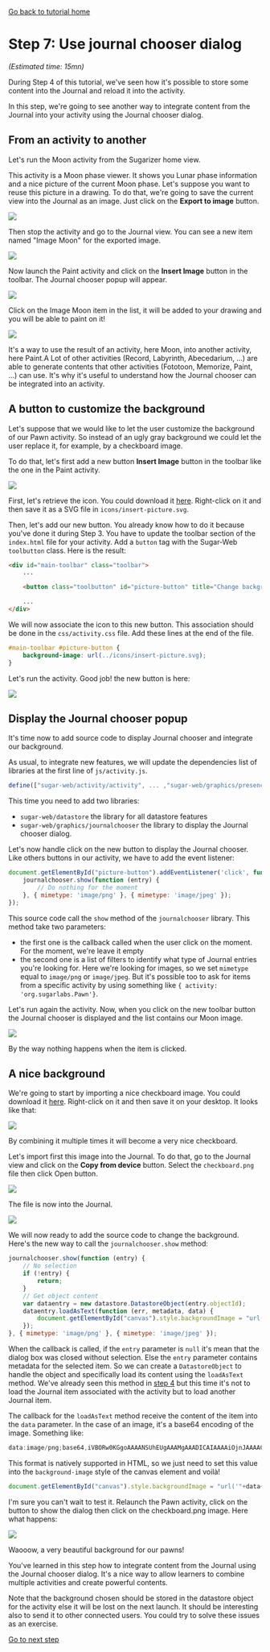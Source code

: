[Go back to tutorial home](tutorial.md)

# Step 7: Use journal chooser dialog
*(Estimated time: 15mn)*

During Step 4 of this tutorial, we've seen how it's possible to store some content into the Journal and reload it into the activity.

In this step, we're going to see another way to integrate content from the Journal into your activity using the Journal chooser dialog.


## From an activity to another

Let's run the Moon activity from the Sugarizer home view.

This activity is a Moon phase viewer. It shows you Lunar phase information and a nice picture of the current Moon phase.
Let's suppose you want to reuse this picture in a drawing. To do that, we're going to save the current view into the Journal as an image.
Just click on the **Export to image** button.

![](../images/tutorial_step7_1.png)

Then stop the activity and go to the Journal view.
You can see a new item named "Image Moon" for the exported image.

![](../images/tutorial_step7_2.png)

Now launch the Paint activity and click on the **Insert Image** button in the toolbar.
The Journal chooser popup will appear.

![](../images/tutorial_step7_3.png)

Click on the Image Moon item in the list, it will be added to your drawing and you will be able to paint on it!

![](../images/tutorial_step7_4.png)

It's a way to use the result of an activity, here Moon, into another activity, here Paint.A Lot of other activities (Record, Labyrinth, Abecedarium, ...) are able to generate contents that other activities (Fototoon, Memorize, Paint, ...) can use. It's why it's useful to understand how the Journal chooser can be integrated into an activity.


## A button to customize the background

Let's suppose that we would like to let the user customize the background of our Pawn activity. So instead of an ugly gray background we could let the user replace it, for example, by a checkboard image.

To do that, let's first add a new button **Insert Image** button in the toolbar like the one in the Paint activity.

![](../images/tutorial_step7_5.png)

First, let's retrieve the icon. 
You could download it [here](../images/insert-picture.svg). Right-click on it and then save it as a SVG file in `icons/insert-picture.svg`.

Then, let's add our new button. You already know how to do it because you've done it during Step 3. You have to update the toolbar section of the `index.html` file for your activity. Add a `button` tag with the Sugar-Web `toolbutton` class. Here is the result:
```html
<div id="main-toolbar" class="toolbar">
	...

	<button class="toolbutton" id="picture-button" title="Change background"></button>

	...
</div>
```

We will now associate the icon to this new button. This association should be done in the `css/activity.css` file. Add these lines at the end of the file.
```css
#main-toolbar #picture-button {
	background-image: url(../icons/insert-picture.svg);
}
```
Let's run the activity. Good job! the new button is here:

![](../images/tutorial_step7_6.png)


## Display the Journal chooser popup

It's time now to add source code to display Journal chooser and integrate our background.


As usual, to integrate new features, we will update the dependencies list of libraries at the first line of `js/activity.js`.
```js
define(["sugar-web/activity/activity", ... ,"sugar-web/graphics/presencepalette", "sugar-web/datastore","sugar-web/graphics/journalchooser"], function (activity, ... ,presencepalette, datastore, journalchooser) {
```
This time you need to add two libraries:

* `sugar-web/datastore` the library for all datastore features
* `sugar-web/graphics/journalchooser` the library to display the Journal chooser dialog.

Let's now handle click on the new button to display the Journal chooser. Like others buttons in our activity, 
 we have to add the event listener:
```js
document.getElementById("picture-button").addEventListener('click', function (e) {
	journalchooser.show(function (entry) {
		// Do nothing for the moment
	}, { mimetype: 'image/png' }, { mimetype: 'image/jpeg' });
});
```
 This source code call the `show` method of the `journalchooser` library. This method take two parameters:
 
 * the first one is the callback called when the user click on the moment. For the moment, we're leave it empty
 * the second one is a list of filters to identify what type of Journal entries you're looking for. Here we're looking for images, so we set `mimetype` equal to `image/png` or `image/jpeg`. But it's possible too to ask for items from a specific activity by using something like `{ activity: 'org.sugarlabs.Pawn'}`.

Let's run again the activity. Now, when you click on the new toolbar button the Journal chooser is displayed and the list contains our Moon image.

![](../images/tutorial_step7_7.png)

By the way nothing happens when the item is clicked.


## A nice background

We're going to start by importing a nice checkboard image. You could download it [here](../images/checkboard.png). Right-click on it and then save it on your desktop. It looks like that:

![](../images/checkboard.png)

By combining it multiple times it will become a very nice checkboard.

Let's import first this image into the Journal. To do that, go to the Journal view and click on the **Copy from device** button. Select the `checkboard.png` file then click Open button. 

![](../images/tutorial_step7_8.png)

The file is now into the Journal.

![](../images/tutorial_step7_9.png)

We will now ready to add the source code to change the background. Here's the new way to call the `journalchooser.show` method:
```js
journalchooser.show(function (entry) {
	// No selection
	if (!entry) {
		return;
	}
	// Get object content
	var dataentry = new datastore.DatastoreObject(entry.objectId);
	dataentry.loadAsText(function (err, metadata, data) {
		document.getElementById("canvas").style.backgroundImage = "url('"+data+"')";
	});
}, { mimetype: 'image/png' }, { mimetype: 'image/jpeg' });
```
When the callback is called, if the `entry` parameter is `null` it's mean that the dialog box was closed without selection. 
Else the `entry` parameter contains metadata for the selected item. So we can create a `DatastoreObject` to handle the object and specifically load its content using the `loadAsText` method. We've already seen this method in [step 4](step4.md) but this time it's not to load the Journal item associated with the activity but to load another Journal item.

The callback for the `loadAsText` method receive the content of the item into the `data` parameter. In the case of an image, it's a base64 encoding of the image. Something like: 
```js
data:image/png;base64,iVBORw0KGgoAAAANSUhEUgAAAMgAAADICAIAAAAiOjnJAAAACXBIWXMAAAsTAAALEwEAmpwYAAAAB3RJTUUH4wIRCSUFWSm...
```
This format is natively supported in HTML, so we just need to set this value into the `background-image` style of the canvas element and voilà!
```js
document.getElementById("canvas").style.backgroundImage = "url('"+data+"')";
```
I'm sure you can't wait to test it. Relaunch the Pawn activity, click on the button to show the dialog then click on the checkboard.png image. Here what happens:

![](../images/tutorial_step7_10.png)

Waooow, a very beautiful background for our pawns!

You've learned in this step how to integrate content from the Journal using the Journal chooser dialog. It's a nice way to allow learners to combine multiple activities and create powerful contents.

Note that the background chosen should be stored in the datastore object for the activity else it will be lost on the next launch. It should be interesting also to send it to other connected users. You could try to solve these issues as an exercise.

[Go to next step](step8.md)